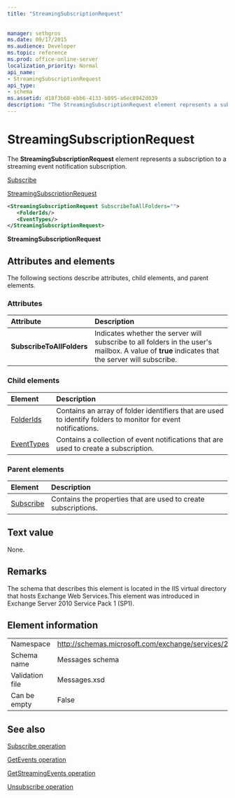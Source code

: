 ```yaml
---
title: "StreamingSubscriptionRequest"
 
 
manager: sethgros
ms.date: 09/17/2015
ms.audience: Developer
ms.topic: reference
ms.prod: office-online-server
localization_priority: Normal
api_name:
- StreamingSubscriptionRequest
api_type:
- schema
ms.assetid: d18f3b60-ebb6-4133-b895-a6ec8942d039
description: "The StreamingSubscriptionRequest element represents a subscription to a streaming event notification subscription."
---
```


# StreamingSubscriptionRequest

The **StreamingSubscriptionRequest** element represents a subscription to a streaming event notification subscription. 
  
[Subscribe](subscribe.md)
  
[StreamingSubscriptionRequest](streamingsubscriptionrequest.md)
  
```xml
<StreamingSubscriptionRequest SubscribeToAllFolders="">
   <FolderIds/>
   <EventTypes/>
</StreamingSubscriptionRequest>
```

 **StreamingSubscriptionRequest**
## Attributes and elements

The following sections describe attributes, child elements, and parent elements.
  
### Attributes

|**Attribute**|**Description**|
|:-----|:-----|
|**SubscribeToAllFolders** <br/> |Indicates whether the server will subscribe to all folders in the user's mailbox. A value of **true** indicates that the server will subscribe.  <br/> |
   
### Child elements

|**Element**|**Description**|
|:-----|:-----|
|[FolderIds](folderids.md) <br/> |Contains an array of folder identifiers that are used to identify folders to monitor for event notifications.  <br/> |
|[EventTypes](eventtypes.md) <br/> |Contains a collection of event notifications that are used to create a subscription.  <br/> |
   
### Parent elements

|**Element**|**Description**|
|:-----|:-----|
|[Subscribe](subscribe.md) <br/> |Contains the properties that are used to create subscriptions.  <br/> |
   
## Text value

None.
  
## Remarks

The schema that describes this element is located in the IIS virtual directory that hosts Exchange Web Services.This element was introduced in Exchange Server 2010 Service Pack 1 (SP1).
  
## Element information

|||
|:-----|:-----|
|Namespace  <br/> |http://schemas.microsoft.com/exchange/services/2006/messages  <br/> |
|Schema name  <br/> |Messages schema  <br/> |
|Validation file  <br/> |Messages.xsd  <br/> |
|Can be empty  <br/> |False  <br/> |
   
## See also



[Subscribe operation](subscribe-operation.md)
  
[GetEvents operation](getevents-operation.md)
  
[GetStreamingEvents operation](getstreamingevents-operation.md)
  
[Unsubscribe operation](unsubscribe-operation.md)

